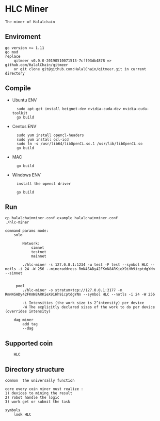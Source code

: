 # HLC Miner

    The miner of Halalchain

## Enviroment

    go version >= 1.11
    go mod
    replace
        qitmeer v0.0.0-20190510071513-7cff93db4878 => github.com/HalalChain/qitmeer
        or git clone git@github.com:HalalChain/qitmeer.git in current directory
## Compile

* Ubuntu ENV

        sudo apt-get install beignet-dev nvidia-cuda-dev nvidia-cuda-toolkit
        go build 
* Centos ENV

        sudo yum install opencl-headers
        sudo yum install ocl-icd
        sudo ln -s /usr/lib64/libOpenCL.so.1 /usr/lib/libOpenCL.so
        go build

* MAC

        go build
    
* Windows ENV

        install the opencl driver
    
        go build 
    
## Run

    cp halalchainminer.conf.example halalchainminer.conf
    ./hlc-miner
    
    command params mode:
        solo

            Network:
                simnet
                testnet
                mainnet

            ./hlc-miner -s 127.0.0.1:1234 -u test -P test --symbol HLC --notls -i 24 -W 256 --mineraddress RmN4SADy42FKmN8ARKieX9iHh9icptdgYNn --simnet


         pool
            ./hlc-miner -o stratum+tcp://127.0.0.1:3177 -m RmN4SADy42FKmN8ARKieX9iHh9icptdgYNn --symbol HLC --notls -i 24 -W 256
            
            -i Intensities (the work size is 2^intensity) per device
            -W The explicitly declared sizes of the work to do per device (overrides intensity)
    
        dag miner 
            add tag
            --dag
## Supported coin 
        
        HLC
        
## Directory structure

    common  the universally function
    
    core every coin miner must realize :
    1) devices to mining the result
    2) robot handle the logic
    3) work get or submit the task 
    
    symbols 
        look HLC 
